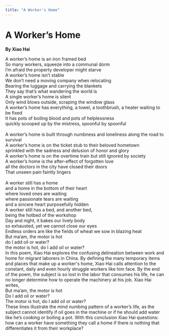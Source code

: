 ```yaml
---
title: "A Worker's Home"
---
```

# A Worker’s Home
**By Xiao Hai**

<html>
    <head>
        <link rel="stylesheet" href="stylesheet.css">
        <p></p>
    </head>
    <body>
        <div class = "poetBox">
            <div class= "flexbox-poem flexbox-item-1">
            A worker’s home is an iron framed bed<br />
            So many workers, squeeze into a communal dorm<br />
            I’m afraid the property developer might starve<br />
            A worker’s home isn’t stable<br />
            We don’t need a moving company when relocating<br />
            Bearing the luggage and carrying the blankets<br />
            They say that’s what wandering the world is<br />
            A single worker’s home is silent<br />
            Only wind blows outside, scraping the window glass<br />
            A worker’s home has everything, a towel, a toothbrush, a heater waiting to be fixed<br />
            It has pots of boiling blood and pots of helplessness<br />
            quickly scooped up by the mistress, spoonful by spoonful<br />
            <br />
            A worker’s home is built through numbness and loneliness along the road to survival<br />
            A worker’s home is on the ticket stub to their beloved hometown<br />
            sprinkled with the sadness and delusion of honor and glory<br />
            A worker’s home is on the overtime train but still ignored by society<br />
            A worker’s home is the after-effect of forgotten love<br />
            all the doctors in the city have closed their doors<br />
            That unseen pain faintly lingers<br />
            <br />
            A worker still has a home<br />
            and a home in the bottom of their heart<br />
            where loved ones are waiting<br />
            where passionate tears are waiting<br />
            and a sincere heart purposefully hidden <br />
            A worker still has a bed, and another bed,<br />
            being the hotbed of the workshop<br />
            Day and night, it bakes our lively body<br />
            so exhausted, yet we cannot close our eyes<br />
            Endless orders are like the fields of wheat we sow in blazing heat<br />
            But ma’am, the motor is hot<br />
            do I add oil or water?<br />
            the motor is hot, do I add oil or water?<br />      
            </div>
            <div class="flexbox-blurb flexbox-item-2">
            In this poem, Xiao Hai explores the confusing delineation between work and home for migrant laborers in China. By defining the many temporary items and places that make up a worker's home, Xiao Hai calls attention to the constant, daily and even hourly struggle workers like him face. By the end of the poem, the subject is so lost in the labor that consumes his life, he can no longer determine how to operate the machinery at his job. Xiao Hai writes,
                <div class="quotedpoetry" > 
                But ma’am, the motor is hot<br />
                Do I add oil or water?<br />
                The motor is hot, do I add oil or water?<br />
                </div>
            These lines illustrate the mind numbing pattern of a worker’s life, as the subject cannot identify if oil goes in the machine or if he should add water like he’s cooking or boiling a pot. With this conclusion Xiao Hai questions: how can a worker have something they call a home if there is nothing that differentiates it from their workplace?
            </div>
        </div>
    </body>
</html>